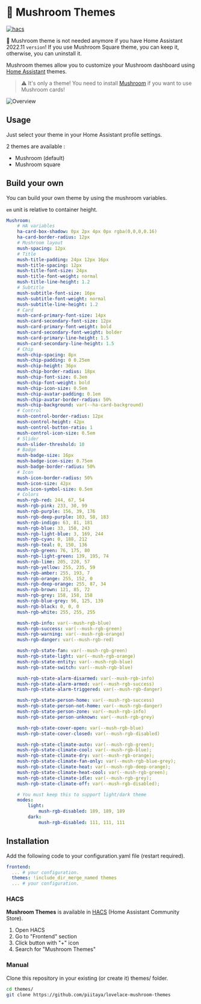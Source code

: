 # 🍄 Mushroom Themes

[![hacs][hacs-badge]][hacs-url]

🚨 Mushroom theme is not needed anymore if you have Home Assistant 2022.11 `version`!
If you use Mushroom Square theme, you can keep it, otherwise, you can uninstall it.

Mushroom themes allow you to customize your Mushroom dashboard using [Home Assistant][home-assistant] themes.

> ⚠️ It's only a theme! You need to install [Mushroom][mushroom] if you want to use Mushroom cards!

![Overview](https://user-images.githubusercontent.com/5878303/152695688-9d705231-500c-49e7-82f5-69e206da95db.png)

## Usage

Just select your theme in your Home Assistant profile settings.

2 themes are available :

-   Mushroom (default)
-   Mushroom square

## Build your own

You can build your own theme by using the mushroom variables.

`em` unit is relative to container height.

```yaml
Mushroom:
    # HA variables
    ha-card-box-shadow: 0px 2px 4px 0px rgba(0,0,0,0.16)
    ha-card-border-radius: 12px
    # Mushroom layout
    mush-spacing: 12px
    # Title
    mush-title-padding: 24px 12px 16px
    mush-title-spacing: 12px
    mush-title-font-size: 24px
    mush-title-font-weight: normal
    mush-title-line-height: 1.2
    # Subtitle
    mush-subtitle-font-size: 16px
    mush-subtitle-font-weight: normal
    mush-subtitle-line-height: 1.2
    # Card
    mush-card-primary-font-size: 14px
    mush-card-secondary-font-size: 12px
    mush-card-primary-font-weight: bold
    mush-card-secondary-font-weight: bolder
    mush-card-primary-line-height: 1.5
    mush-card-secondary-line-height: 1.5
    # Chip
    mush-chip-spacing: 8px
    mush-chip-padding: 0 0.25em
    mush-chip-height: 36px
    mush-chip-border-radius: 18px
    mush-chip-font-size: 0.3em
    mush-chip-font-weight: bold
    mush-chip-icon-size: 0.5em
    mush-chip-avatar-padding: 0.1em
    mush-chip-avatar-border-radius: 50%
    mush-chip-background: var(--ha-card-background)
    # Control
    mush-control-border-radius: 12px
    mush-control-height: 42px
    mush-control-button-ratio: 1
    mush-control-icon-size: 0.5em
    # Slider
    mush-slider-threshold: 10
    # Badge
    mush-badge-size: 16px
    mush-badge-icon-size: 0.75em
    mush-badge-border-radius: 50%
    # Icon
    mush-icon-border-radius: 50%
    mush-icon-size: 42px
    mush-icon-symbol-size: 0.5em
    # Colors
    mush-rgb-red: 244, 67, 54
    mush-rgb-pink: 233, 30, 99
    mush-rgb-purple: 156, 39, 176
    mush-rgb-deep-purple: 103, 58, 183
    mush-rgb-indigo: 63, 81, 181
    mush-rgb-blue: 33, 150, 243
    mush-rgb-light-blue: 3, 169, 244
    mush-rgb-cyan: 0, 188, 212
    mush-rgb-teal: 0, 150, 136
    mush-rgb-green: 76, 175, 80
    mush-rgb-light-green: 139, 195, 74
    mush-rgb-lime: 205, 220, 57
    mush-rgb-yellow: 255, 235, 59
    mush-rgb-amber: 255, 193, 7
    mush-rgb-orange: 255, 152, 0
    mush-rgb-deep-orange: 255, 87, 34
    mush-rgb-brown: 121, 85, 72
    mush-rgb-grey: 158, 158, 158
    mush-rgb-blue-grey: 96, 125, 139
    mush-rgb-black: 0, 0, 0
    mush-rgb-white: 255, 255, 255

    mush-rgb-info: var(--mush-rgb-blue)
    mush-rgb-success: var(--mush-rgb-green)
    mush-rgb-warning: var(--mush-rgb-orange)
    mush-rgb-danger: var(--mush-rgb-red)

    mush-rgb-state-fan: var(--mush-rgb-green)
    mush-rgb-state-light: var(--mush-rgb-orange)
    mush-rgb-state-entity: var(--mush-rgb-blue)
    mush-rgb-state-switch: var(--mush-rgb-blue)

    mush-rgb-state-alarm-disarmed: var(--mush-rgb-info)
    mush-rgb-state-alarm-armed: var(--mush-rgb-success)
    mush-rgb-state-alarm-triggered: var(--mush-rgb-danger)

    mush-rgb-state-person-home: var(--mush-rgb-success)
    mush-rgb-state-person-not-home: var(--mush-rgb-danger)
    mush-rgb-state-person-zone: var(--mush-rgb-info)
    mush-rgb-state-person-unknown: var(--mush-rgb-grey)

    mush-rgb-state-cover-open: var(--mush-rgb-blue)
    mush-rgb-state-cover-closed: var(--mush-rgb-disabled)

    mush-rgb-state-climate-auto: var(--mush-rgb-green);
    mush-rgb-state-climate-cool: var(--mush-rgb-blue);
    mush-rgb-state-climate-dry: var(--mush-rgb-orange);
    mush-rgb-state-climate-fan-only: var(--mush-rgb-blue-grey);
    mush-rgb-state-climate-heat: var(--mush-rgb-deep-orange);
    mush-rgb-state-climate-heat-cool: var(--mush-rgb-green);
    mush-rgb-state-climate-idle: var(--mush-rgb-grey);
    mush-rgb-state-climate-off: var(--mush-rgb-disabled);

    # You must keep this to support light/dark theme
    modes:
        light:
            mush-rgb-disabled: 189, 189, 189
        dark:
            mush-rgb-disabled: 111, 111, 111
```

## Installation

Add the following code to your configuration.yaml file (restart required).

```yaml
frontend:
  ... # your configuration.
  themes: !include_dir_merge_named themes
  ... # your configuration.
```

### HACS

**Mushroom Themes** is available in [HACS][hacs] (Home Assistant Community Store).

1. Open HACS
2. Go to "Frontend" section
3. Click button with "+" icon
4. Search for "Mushroom Themes"

### Manual

Clone this repository in your existing (or create it) themes/ folder.

```sh
cd themes/
git clone https://github.com/piitaya/lovelace-mushroom-themes
```

<!-- Badges -->

[hacs-url]: https://github.com/hacs/integration
[hacs-badge]: https://img.shields.io/badge/hacs-default-orange.svg?style=flat-square

<!-- References -->

[home-assistant]: https://www.home-assistant.io/
[home-assitant-theme-docs]: https://www.home-assistant.io/integrations/frontend/#defining-themes
[hacs]: https://hacs.xyz
[mushroom]: https://github.com/piitaya/lovelace-mushroom
